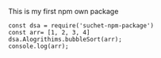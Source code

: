 This is my first npm own package

````
const dsa = require('suchet-npm-package')
const arr= [1, 2, 3, 4]
dsa.Alogrithims.bubbleSort(arr);
console.log(arr);
````